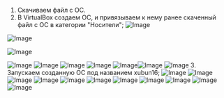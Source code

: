 1. Скачиваем файл с ОС.
2. В VirtualBox создаем ОС, и привязываем к нему ранее скаченный файл с ОС в категории "Носители";
![Image](https://user-images.githubusercontent.com/113884916/205564268-827e38e0-9f07-441d-962b-ee7a62b3c33f.png)

![Image](https://user-images.githubusercontent.com/113884916/205564608-aeea89d8-0d3e-48bf-9d40-b8946fae5c57.png)

![Image](https://user-images.githubusercontent.com/113884916/205564696-fc661753-2975-4c90-b750-85948b96aff7.png)

![Image](https://user-images.githubusercontent.com/113884916/205564750-bace0f0a-e232-496b-95ff-f4996d46ec21.png)
![Image](https://user-images.githubusercontent.com/113884916/205564785-ce22fa74-f5a1-4146-907a-12c3f764ae7a.png)
![Image](https://user-images.githubusercontent.com/113884916/205564819-fe830a4c-e55c-493a-bb1e-e4f2adbd38ee.png)
![Image](https://user-images.githubusercontent.com/113884916/205564889-e5a7999b-45a2-48ab-9dbe-fc3f1ba2ba42.png)
![Image](https://user-images.githubusercontent.com/113884916/205565012-5c8920e8-b84a-45b2-9732-fddc7ee72d30.png)![Image](https://user-images.githubusercontent.com/113884916/205565076-de9db60b-a01e-43fa-99f6-7e188cc9187d.png)
![Image](https://user-images.githubusercontent.com/113884916/205565100-82d9e617-6c4b-4341-ba82-934eb9ece472.png)
3. Запускаем созданную ОС под названием xubun16;
![Image](https://user-images.githubusercontent.com/113884916/205565195-8fd0b09d-2b6e-4995-9d42-08e2c60c1cd0.png)
![Image](https://user-images.githubusercontent.com/113884916/205565265-63d5bfc9-d824-4632-8fe7-ff4f6927a961.png)
![Image](https://user-images.githubusercontent.com/113884916/205565276-000d2e39-8854-40ec-be42-b885859d0163.png)
![Image](https://user-images.githubusercontent.com/113884916/205565289-3f2fbad2-8174-491e-945c-0630b9f9eeb7.png)
![Image](https://user-images.githubusercontent.com/113884916/205565293-db669c3f-159c-41f3-b56c-f1bb60c5a4a5.png)
![Image](https://user-images.githubusercontent.com/113884916/205565304-ae173b1a-9ea2-4b1a-9788-e09de5de0927.png)
![Image](https://user-images.githubusercontent.com/113884916/205565308-91c761fa-03e3-46c9-a7f0-b20905b1080e.png)
![Image](https://user-images.githubusercontent.com/113884916/205565324-11aafbf2-2fe4-4760-8678-1d1f9d5846b2.png)
![Image](https://user-images.githubusercontent.com/113884916/205565365-1a07ada7-23c7-434b-95c3-08895d8160c9.png)
![Image](https://user-images.githubusercontent.com/113884916/205565368-a8d0ec08-3af7-4246-9585-12df37d5523a.png)
![Image](https://user-images.githubusercontent.com/113884916/205565389-8e0c7616-d1ec-467f-89a9-3c82e24f282c.png)